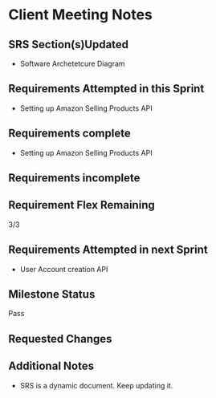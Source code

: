 # Client Meeting Notes

## SRS Section(s)Updated

- Software Archetetcure Diagram

## Requirements Attempted in this Sprint

- Setting up Amazon Selling Products API

## Requirements complete

- Setting up Amazon Selling Products API

## Requirements incomplete


## Requirement Flex Remaining

3/3

## Requirements Attempted in next Sprint

- User Account creation API

## Milestone Status

Pass

## Requested Changes


## Additional Notes

- SRS is a dynamic document. Keep updating it.

